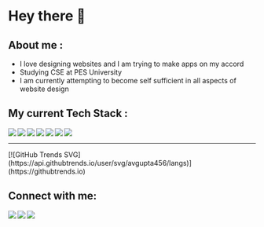 <h1>Hey there 👋</h1>

<h2>About me : </h2>

 - I love designing websites and I am trying to make apps on my accord
 - Studying CSE at PES University
 - I am currently attempting to become self sufficient in all aspects of website design

<h2> My current Tech Stack : </h2>
<img align="left" src="https://img.icons8.com/color/48/000000/python--v1.png"/> 
<img align="left" src="https://img.icons8.com/color/48/000000/html-5.png"/> 
<img align="left" src="https://img.icons8.com/color/48/000000/css3.png"/>
<img align="left" src="https://img.icons8.com/color/48/000000/c-programming.png"/>
<img align="left" src="https://img.icons8.com/ultraviolet/40/000000/react--v1.png"/>
<img align="left" src="https://img.icons8.com/color/48/000000/nodejs.png"/>
<img src="https://img.icons8.com/color/48/000000/mongodb.png"/>

<hr />
[![GitHub Trends SVG](https://api.githubtrends.io/user/svg/avgupta456/langs)](https://githubtrends.io)




<h2> Connect with me: </h2>

[<img src="https://img.icons8.com/color/48/000000/linkedin.png"/>][linkedin]
[<img align="left" src="https://img.icons8.com/fluent/48/000000/instagram-new.png"/>][instagram]
[<img align="left" src="https://img.icons8.com/fluent/48/000000/gmail.png"/>][email]

[linkedin]: https://www.linkedin.com/in/mohamed-ayaan-1750311b8/
[instagram]: https://www.instagram.com/ayaan_8/
[email]: mailto:ayaan35813@gmail.com
